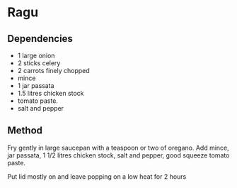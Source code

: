 # Ragu

## Dependencies

* 1 large onion
* 2 sticks celery
* 2 carrots finely chopped
* mince
* 1 jar passata
* 1.5 litres chicken stock
* tomato paste.
* salt and pepper

## Method

Fry gently in large saucepan with a teaspoon or two of oregano. Add mince, jar passata, 1 1/2 litres chicken stock, salt and pepper, good squeeze tomato paste.

Put lid mostly on and leave popping on a low heat for 2 hours